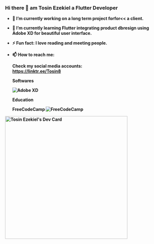 ### Hi there 👋  am Tosin Ezekiel a <b>Flutter Developer
- 🔭 I’m currently working on a long term project forfor<< a client. 
- 🌱 I’m currently learning Flutter integrating product dbresign using Adobe XD for beautiful user interface. 
- ⚡ Fun fact: I love reading and meeting people. 

- 📫 How to reach me: <br>
     
   Check my social media accounts: <br>
   https://linktr.ee/Tosin8
     
   Softwares <br>
   
   ![Adobe XD](https://img.shields.io/badge/Adobe%20XD-470137?style=for-the-badge&logo=Adobe%20XD&logoColor=#FF61F6)

     
   Education <br>
     
   FreeCodeCamp	![FreeCodeCamp](https://img.shields.io/badge/Freecodecamp-%23123.svg?&style=for-the-badge&logo=freecodecamp&logoColor=green)
     
     

<!--
**Tosin8/Tosin8** is a ✨ _special_ ✨ repository because its `README.md` (this file) appears on your GitHub profile.

Here are some ideas to get you started:

- 🔭 I’m currently working on an academic digital product 

- 👯 I’m looking to collaborate on ...
- 🤔 I’m looking for help with ...
- 💬 Ask me about ...
- 
- 😄 Pronouns: ...

-->


<a href="https://app.daily.dev/Tosin8"><img src="https://api.daily.dev/devcards/cafa36fc0f5a42eaa9813a7658adb908.png?r=29z" width="400" alt="Tosin Ezekiel's Dev Card"/></a>

